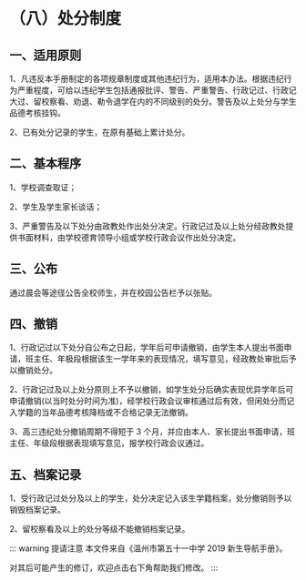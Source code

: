 # （八）处分制度

## 一、适用原则

1、凡违反本手册制定的各项规章制度或其他违纪行为，适用本办法。根据违纪行为严重程度，可给以违纪学生包括通报批评、警告、严重警告、行政记过、行政记大过、留校察看、劝退、勒令退学在内的不同级别的处分。警告及以上处分与学生品德考核挂钩。

2、已有处分记录的学生，在原有基础上累计处分。

## 二、基本程序

1、学校调查取证；

2、学生及学生家长谈话；

3、严重警告及以下处分由政教处作出处分决定。行政记过及以上处分经政教处提供书面材料，由学校德育领导小组或学校行政会议作出处分决定。

## 三、公布

通过晨会等途径公告全校师生，并在校园公告栏予以张贴。

## 四、撤销

1、行政记过以下处分自公布之日起，学年后可申请撤销，由学生本人提出书面申请，班主任、年极段根据该生一学年来的表现情况，填写意见，经政教处审批后予以撤销处分。

2、行政记过及以上处分原则上不予以撤销，如学生处分后确实表现优异学年后可申请撤销(以当时处分时间为准)，经学校行政会议审核通过后有效，但闲处分而记入学籍的当年品德考核降档或不合格记录无法撤销。

3、高三违纪处分撤销周期不得短于 3 个月，并应由本人、家长提出书面申请，班主任、年级段根据表现填写意见，报学校行政会议通过。

## 五、档案记录

1、受行政记过处分及以上的学生，处分决定记入该生学籍档案，处分撤销则予以销毁档案记录。

2、留校察看及以上的处分等级不能撤销档案记录。

::: warning 提请注意
本文件来自《温州市第五十一中学 2019 新生导航手册》。

对其后可能产生的修订，欢迎点击右下角帮助我们修改。
:::
